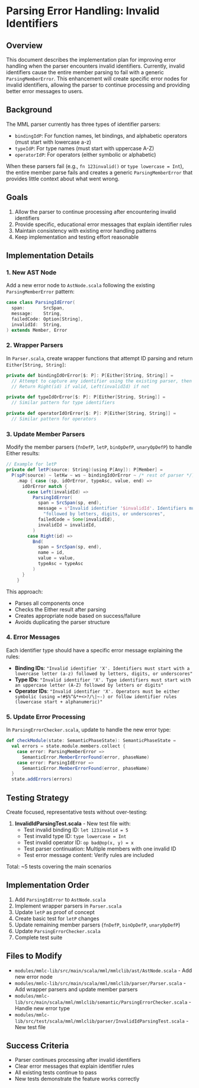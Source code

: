 # Parsing Error Handling: Invalid Identifiers

## Overview

This document describes the implementation plan for improving error handling when the parser encounters invalid
identifiers. Currently, invalid identifiers cause the entire member parsing to fail with a generic
`ParsingMemberError`. This enhancement will create specific error nodes for invalid identifiers, allowing the parser
to continue processing and providing better error messages to users.

## Background

The MML parser currently has three types of identifier parsers:

- `bindingIdP`: For function names, let bindings, and alphabetic operators (must start with lowercase a-z)
- `typeIdP`: For type names (must start with uppercase A-Z)
- `operatorIdP`: For operators (either symbolic or alphabetic)

When these parsers fail (e.g., `fn 123invalid()` or `type lowercase = Int`), the entire member parse fails and
creates a generic `ParsingMemberError` that provides little context about what went wrong.

## Goals

1. Allow the parser to continue processing after encountering invalid identifiers
2. Provide specific, educational error messages that explain identifier rules
3. Maintain consistency with existing error handling patterns
4. Keep implementation and testing effort reasonable

## Implementation Details

### 1. New AST Node

Add a new error node to `AstNode.scala` following the existing `ParsingMemberError` pattern:

```scala
case class ParsingIdError(
  span:       SrcSpan,
  message:    String,
  failedCode: Option[String],
  invalidId:  String,
) extends Member, Error
```

### 2. Wrapper Parsers

In `Parser.scala`, create wrapper functions that attempt ID parsing and return `Either[String, String]`:

```scala
private def bindingIdOrError[$: P]: P[Either[String, String]] =
  // Attempt to capture any identifier using the existing parser, then validate
  // Return Right(id) if valid, Left(invalidId) if not

private def typeIdOrError[$: P]: P[Either[String, String]] =
  // Similar pattern for type identifiers

private def operatorIdOrError[$: P]: P[Either[String, String]] =
  // Similar pattern for operators
```

### 3. Update Member Parsers

Modify the member parsers (`fnDefP`, `letP`, `binOpDefP`, `unaryOpDefP`) to handle Either results:

```scala
// Example for letP
private def letP(source: String)(using P[Any]): P[Member] =
  P(spP(source) ~ letKw ~ ws ~ bindingIdOrError ~ /* rest of parser */)
    .map { case (sp, idOrError, typeAsc, value, end) =>
      idOrError match {
        case Left(invalidId) =>
          ParsingIdError(
            span = SrcSpan(sp, end),
            message = s"Invalid identifier '$invalidId'. Identifiers must start with a lowercase letter (a-z) " +
              "followed by letters, digits, or underscores",
            failedCode = Some(invalidId),
            invalidId = invalidId,
          )
        case Right(id) =>
          Bnd(
            span = SrcSpan(sp, end),
            name = id,
            value = value,
            typeAsc = typeAsc
          )
      }
    }
```

This approach:

- Parses all components once
- Checks the Either result after parsing
- Creates appropriate node based on success/failure
- Avoids duplicating the parser structure

### 4. Error Messages

Each identifier type should have a specific error message explaining the rules:

- **Binding IDs**: `"Invalid identifier 'X'. Identifiers must start with a lowercase letter (a-z) followed by
  letters, digits, or underscores"`
- **Type IDs**: `"Invalid identifier 'X'. Type identifiers must start with an uppercase letter (A-Z) followed by
  letters or digits"`
- **Operator IDs**: `"Invalid identifier 'X'. Operators must be either symbolic (using =!#$%^&*+<>?/\|~-) or
  follow identifier rules (lowercase start + alphanumeric)"`

### 5. Update Error Processing

In `ParsingErrorChecker.scala`, update to handle the new error type:

```scala
def checkModule(state: SemanticPhaseState): SemanticPhaseState =
  val errors = state.module.members.collect {
    case error: ParsingMemberError =>
      SemanticError.MemberErrorFound(error, phaseName)
    case error: ParsingIdError =>
      SemanticError.MemberErrorFound(error, phaseName)
  }
  state.addErrors(errors)
```

## Testing Strategy

Create focused, representative tests without over-testing:

1. **InvalidIdParsingTest.scala** - New test file with:
   - Test invalid binding ID: `let 123invalid = 5`
   - Test invalid type ID: `type lowercase = Int`
   - Test invalid operator ID: `op bad@op(x, y) = x`
   - Test parser continuation: Multiple members with one invalid ID
   - Test error message content: Verify rules are included

Total: ~5 tests covering the main scenarios

## Implementation Order

1. Add `ParsingIdError` to `AstNode.scala`
2. Implement wrapper parsers in `Parser.scala`
3. Update `letP` as proof of concept
4. Create basic test for `letP` changes
5. Update remaining member parsers (`fnDefP`, `binOpDefP`, `unaryOpDefP`)
6. Update `ParsingErrorChecker.scala`
7. Complete test suite

## Files to Modify

- `modules/mmlc-lib/src/main/scala/mml/mmlclib/ast/AstNode.scala` - Add new error node
- `modules/mmlc-lib/src/main/scala/mml/mmlclib/parser/Parser.scala` - Add wrapper parsers and update member
  parsers
- `modules/mmlc-lib/src/main/scala/mml/mmlclib/semantic/ParsingErrorChecker.scala` - Handle new error type
- `modules/mmlc-lib/src/test/scala/mml/mmlclib/parser/InvalidIdParsingTest.scala` - New test file

## Success Criteria

- Parser continues processing after invalid identifiers
- Clear error messages that explain identifier rules
- All existing tests continue to pass
- New tests demonstrate the feature works correctly
